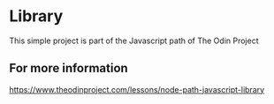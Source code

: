 # Library

This simple project is part of the Javascript path of The Odin Project


## For more information

https://www.theodinproject.com/lessons/node-path-javascript-library